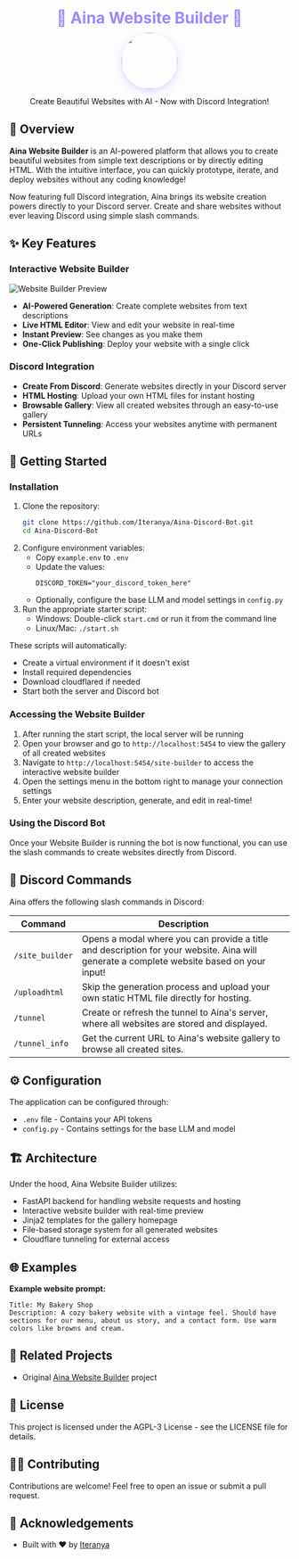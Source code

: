 <div align="center">
  <h1 style="color: #9c88ff; margin: 10px 0">🌟 Aina Website Builder 🌟</h1>
  <img src="https://i.imgur.com/VQ2eNhq.jpeg" width="100" style="border-radius:50%;box-shadow:0 5px 15px rgba(156,136,255,0.3)">
  <p>Create Beautiful Websites with AI - Now with Discord Integration!</p>
</div>

## 🌸 Overview

**Aina Website Builder** is an AI-powered platform that allows you to create beautiful websites from simple text descriptions or by directly editing HTML. With the intuitive interface, you can quickly prototype, iterate, and deploy websites without any coding knowledge!

Now featuring full Discord integration, Aina brings its website creation powers directly to your Discord server. Create and share websites without ever leaving Discord using simple slash commands.

## ✨ Key Features

### Interactive Website Builder
![Website Builder Preview](https://github.com/user-attachments/assets/77c26223-f388-46c3-848c-d8a5eb4854b1)

- **AI-Powered Generation**: Create complete websites from text descriptions
- **Live HTML Editor**: View and edit your website in real-time
- **Instant Preview**: See changes as you make them
- **One-Click Publishing**: Deploy your website with a single click

### Discord Integration
- **Create From Discord**: Generate websites directly in your Discord server
- **HTML Hosting**: Upload your own HTML files for instant hosting
- **Browsable Gallery**: View all created websites through an easy-to-use gallery
- **Persistent Tunneling**: Access your websites anytime with permanent URLs

## 🚀 Getting Started

### Installation
1. Clone the repository:
   ```bash
   git clone https://github.com/Iteranya/Aina-Discord-Bot.git
   cd Aina-Discord-Bot
   ```
2. Configure environment variables:
   - Copy `example.env` to `.env`
   - Update the values:
     ```
     DISCORD_TOKEN="your_discord_token_here"
     ```
   - Optionally, configure the base LLM and model settings in `config.py`
3. Run the appropriate starter script:
   - Windows: Double-click `start.cmd` or run it from the command line
   - Linux/Mac: `./start.sh`

These scripts will automatically:
- Create a virtual environment if it doesn't exist
- Install required dependencies
- Download cloudflared if needed
- Start both the server and Discord bot

### Accessing the Website Builder
1. After running the start script, the local server will be running
2. Open your browser and go to `http://localhost:5454` to view the gallery of all created websites
3. Navigate to `http://localhost:5454/site-builder` to access the interactive website builder
4. Open the settings menu in the bottom right to manage your connection settings
5. Enter your website description, generate, and edit in real-time!

### Using the Discord Bot
Once your Website Builder is running the bot is now functional, you can use the slash commands to create websites directly from Discord.

## 🤖 Discord Commands

Aina offers the following slash commands in Discord:

| Command | Description |
|---------|-------------|
| `/site_builder` | Opens a modal where you can provide a title and description for your website. Aina will generate a complete website based on your input! |
| `/uploadhtml` | Skip the generation process and upload your own static HTML file directly for hosting. |
| `/tunnel` | Create or refresh the tunnel to Aina's server, where all websites are stored and displayed. |
| `/tunnel_info` | Get the current URL to Aina's website gallery to browse all created sites. |

## ⚙️ Configuration

The application can be configured through:
- `.env` file - Contains your API tokens
- `config.py` - Contains settings for the base LLM and model

## 🏗️ Architecture

Under the hood, Aina Website Builder utilizes:
- FastAPI backend for handling website requests and hosting
- Interactive website builder with real-time preview
- Jinja2 templates for the gallery homepage
- File-based storage system for all generated websites
- Cloudflare tunneling for external access

## 🌐 Examples

**Example website prompt:**
```
Title: My Bakery Shop
Description: A cozy bakery website with a vintage feel. Should have sections for our menu, about us story, and a contact form. Use warm colors like browns and cream.
```

## 🔗 Related Projects

- Original [Aina Website Builder](https://github.com/Iteranya/Aina-Website-Builder) project

## 📝 License

This project is licensed under the AGPL-3 License - see the LICENSE file for details.

## 👩‍💻 Contributing

Contributions are welcome! Feel free to open an issue or submit a pull request.

## 🙏 Acknowledgements

- Built with ❤️ by [Iteranya](https://github.com/Iteranya)

